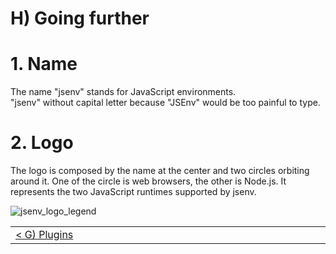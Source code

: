 # H) Going further

# 1. Name

The name "jsenv" stands for JavaScript environments.<br />
"jsenv" without capital letter because "JSEnv" would be too painful to type.

# 2. Logo

The logo is composed by the name at the center and two circles orbiting around it.
One of the circle is web browsers, the other is Node.js.
It represents the two JavaScript runtimes supported by jsenv.

![jsenv_logo_legend](https://github.com/jsenv/core/assets/443639/8317a70f-cd53-42c2-ba18-96c53669c2b4)

<table>
 <tr>
  <td width="2000px" align="left" nowrap>
   <a href="../g_plugins/g_plugins.md">< G) Plugins</a>
  </td>
  <td width="2000px" align="right" nowrap>
   <a href="../i_test_in_node/i_test_in_node.md">> I) Test in Node.js</a>
  </td>
 </tr>
<table>
